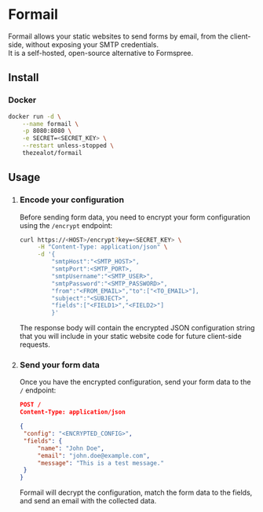 # Formail

Formail allows your static websites to send forms by email, from the client-side, without exposing your SMTP credentials.  
It is a self-hosted, open-source alternative to Formspree.

## Install

### Docker

```sh
docker run -d \
	--name formail \
	-p 8080:8080 \
	-e SECRET=<SECRET_KEY> \
	--restart unless-stopped \
	thezealot/formail
```

## Usage

1. ### Encode your configuration

   Before sending form data, you need to encrypt your form configuration using the `/encrypt` endpoint:

   ```sh
   curl https://<HOST>/encrypt?key=<SECRET_KEY> \
   		-H "Content-Type: application/json" \
   		-d '{
   			"smtpHost":"<SMTP_HOST>",
   			"smtpPort":<SMTP_PORT>,
   			"smtpUsername":"<SMTP_USER>",
   			"smtpPassword":"<SMTP_PASSWORD>",
   			"from":"<FROM_EMAIL>","to":["<TO_EMAIL>"],
   			"subject":"<SUBJECT>",
   			"fields":["<FIELD1>","<FIELD2>"]
   			}'
   ```

   The response body will contain the encrypted JSON configuration string that you will include in your static website code for future client-side requests.

2. ### Send your form data

   Once you have the encrypted configuration, send your form data to the `/` endpoint:

   ```json
   POST /
   Content-Type: application/json

   {
   	"config": "<ENCRYPTED_CONFIG>",
   	"fields": {
   		"name": "John Doe",
   		"email": "john.doe@example.com",
   		"message": "This is a test message."
   	}
   }
   ```

   Formail will decrypt the configuration, match the form data to the fields, and send an email with the collected data.
